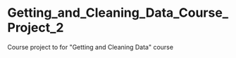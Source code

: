 Getting_and_Cleaning_Data_Course_Project_2
==========================================

Course project to for "Getting and Cleaning Data" course 
